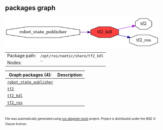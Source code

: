 <!--
File was automatically generated using 'ros-diagram-tools' project.
Project is distributed under the BSD 3-Clause license.
-->

## packages graph

[![tf2_kdl](tf2_kdl.png "tf2_kdl")](tf2_kdl.png)

|     |     |
| --- | --- |
| Package path: | `/opt/ros/noetic/share/tf2_kdl` |
| Nodes: | `` |


| Graph packages (4): | Description: |
| ------------------- | ------------ |
| [`robot_state_publisher`](robot_state_publisher.html) |  |
| [`tf2`](tf2.html) |  |
| [`tf2_kdl`](tf2_kdl.html) |  |
| [`tf2_ros`](tf2_ros.html) |  |


</br>
<font size="1">
File was automatically generated using <a href="https://github.com/anetczuk/ros-diagram-tools"><i>ros-diagram-tools</i></a> project.
Project is distributed under the BSD 3-Clause license.
</font>
